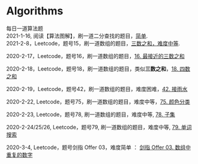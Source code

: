 # Algorithms       
每日一道算法题      
2021-1-16, 阅读【算法图解】，刷一道二分查找的题目，[简单](https://leetcode-cn.com/problems/que-shi-de-shu-zi-lcof/).         
2021-2-8，Leetcode，题号15，刷一道数组的题目，[三数之和，难度中等](https://leetcode-cn.com/problems/3sum/solution/).

2020-2-17，Leetcode，题号16，刷一道数组的题目，[16. 最接近的三数之和](https://leetcode-cn.com/problems/3sum-closest/)

2020-2-18，Leetcode，题号18，刷一道数组的题目，类似**三数之和**，[18. 四数之和](https://leetcode-cn.com/problems/4sum/)

2020-2-19，Leetcode，题号42，刷一道数组的题目，难度困难，[42. 接雨水](https://leetcode-cn.com/problems/trapping-rain-water/)

2020-2-22, Leetcode，题号75，刷一道数组的题目，难度中等，[75. 颜色分类](https://leetcode-cn.com/problems/sort-colors/)

2020-2-23,  Leetcode，题号78, 刷一道数组的题目，难度中等, [78. 子集](https://leetcode-cn.com/problems/subsets/)

2020-2-24/25/26, Leetcode，题号79, 刷一道数组的题目，难度中等, [79. 单词搜索](https://leetcode-cn.com/problems/word-search/)

2020-3-4, Leetcode，题号剑指 Offer 03，难度简单 ： [剑指 Offer 03. 数组中重复的数字](https://leetcode-cn.com/problems/shu-zu-zhong-zhong-fu-de-shu-zi-lcof/)

